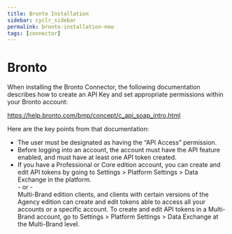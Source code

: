 ```yaml
---
title: Bronto Installation
sidebar: cyclr_sidebar
permalink: bronto-installation-new
tags: [connector]
---
```


# Bronto #

When installing the Bronto Connector, the following documentation describes how to create an API Key and set appropriate permissions within your Bronto account:

https://help.bronto.com/bmp/concept/c_api_soap_intro.html

Here are the key points from that documentation:

* The user must be designated as having the “API Access” permission.
* Before logging into an account, the account must have the API feature enabled, and must have at least one API token created.
* If you have a Professional or Core edition account, you can create and edit API tokens by going to Settings > Platform Settings > Data Exchange in the platform. \
 \- or - \
Multi-Brand edition clients, and clients with certain versions of the Agency edition can create and edit tokens able to access all your accounts or a specific account. To create and edit API tokens in a Multi-Brand account, go to Settings > Platform Settings > Data Exchange at the Multi-Brand level.
